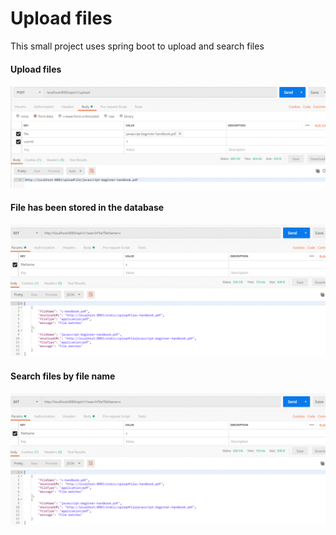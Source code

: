 # Upload files
This small project uses spring boot to upload and search files



#### Upload files

![Example screenshot](https://github.com/IsabelKe/Upload-Download-Files/blob/main/image/upload%20file.GIF)



#### File has been stored in the database

![Example screenshot](https://github.com/IsabelKe/Upload-Download-Files/blob/main/image/search%20file%20by%20name.GIF)



#### Search files by file name

![Example screenshot](https://github.com/IsabelKe/Upload-Download-Files/blob/main/image/search%20file%20by%20name.GIF)
